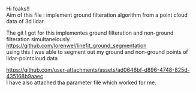 Hi foaks!!<br/>
Aim of this file : implement ground filteration algorithm from a point cloud data of 3d lidar<br/>

The git I got for this implementes ground filteration and non-ground filteration simultaneiously. <br/>
https://github.com/lorenwel/linefit_ground_segmentation </br>
using this I was able to segment out my ground and non-ground points of lidar-pointcloud data</br>




https://github.com/user-attachments/assets/ad0646bf-d896-4748-825d-435168b9aaec</br>
I have also attached tha parameter file which worked for me. 

